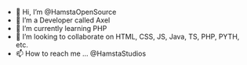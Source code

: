 - 👋 Hi, I’m @HamstaOpenSource
- 👀 I’m a Developer called Axel
- 🌱 I’m currently learning PHP
- 💞️ I’m looking to collaborate on HTML, CSS, JS, Java, TS, PHP, PYTH, etc.
- 📫 How to reach me ... @HamstaStudios

<!---
HamstaOpenSource/HamstaOpenSource is a ✨ special ✨ repository because its `README.md` (this file) appears on your GitHub profile.
You can click the Preview link to take a look at your changes.
--->
